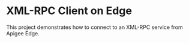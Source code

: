 # XML-RPC Client on Edge

This project demonstrates how to connect to an XML-RPC service from Apigee Edge.
